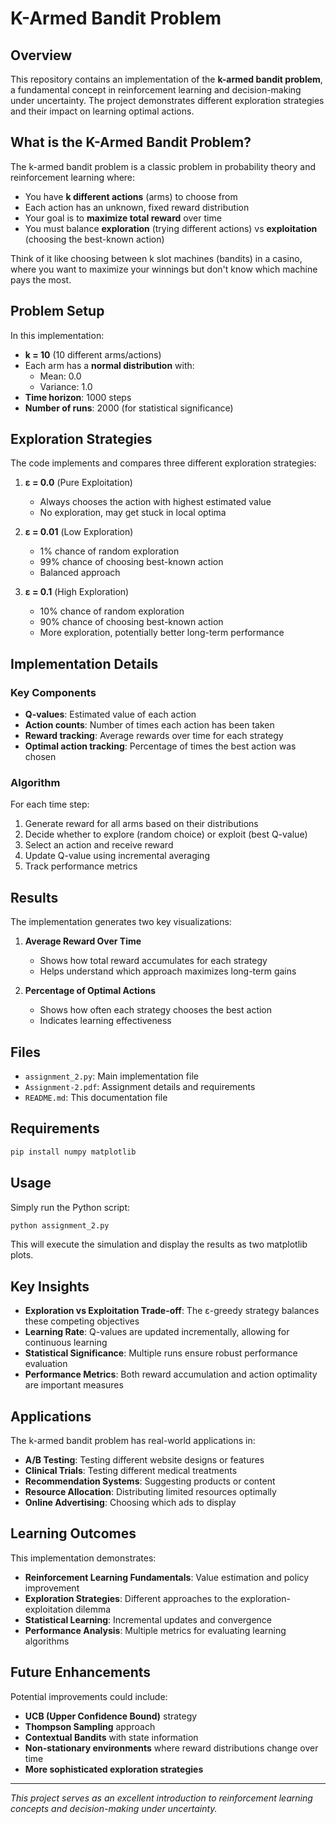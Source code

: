 # K-Armed Bandit Problem

## Overview

This repository contains an implementation of the **k-armed bandit problem**, a fundamental concept in reinforcement learning and decision-making under uncertainty. The project demonstrates different exploration strategies and their impact on learning optimal actions.

## What is the K-Armed Bandit Problem?

The k-armed bandit problem is a classic problem in probability theory and reinforcement learning where:

- You have **k different actions** (arms) to choose from
- Each action has an unknown, fixed reward distribution
- Your goal is to **maximize total reward** over time
- You must balance **exploration** (trying different actions) vs **exploitation** (choosing the best-known action)

Think of it like choosing between k slot machines (bandits) in a casino, where you want to maximize your winnings but don't know which machine pays the most.

## Problem Setup

In this implementation:
- **k = 10** (10 different arms/actions)
- Each arm has a **normal distribution** with:
  - Mean: 0.0
  - Variance: 1.0
- **Time horizon**: 1000 steps
- **Number of runs**: 2000 (for statistical significance)

## Exploration Strategies

The code implements and compares three different exploration strategies:

1. **ε = 0.0** (Pure Exploitation)
   - Always chooses the action with highest estimated value
   - No exploration, may get stuck in local optima

2. **ε = 0.01** (Low Exploration)
   - 1% chance of random exploration
   - 99% chance of choosing best-known action
   - Balanced approach

3. **ε = 0.1** (High Exploration)
   - 10% chance of random exploration
   - 90% chance of choosing best-known action
   - More exploration, potentially better long-term performance

## Implementation Details

### Key Components

- **Q-values**: Estimated value of each action
- **Action counts**: Number of times each action has been taken
- **Reward tracking**: Average rewards over time for each strategy
- **Optimal action tracking**: Percentage of times the best action was chosen

### Algorithm

For each time step:
1. Generate reward for all arms based on their distributions
2. Decide whether to explore (random choice) or exploit (best Q-value)
3. Select an action and receive reward
4. Update Q-value using incremental averaging
5. Track performance metrics

## Results

The implementation generates two key visualizations:

1. **Average Reward Over Time**
   - Shows how total reward accumulates for each strategy
   - Helps understand which approach maximizes long-term gains

2. **Percentage of Optimal Actions**
   - Shows how often each strategy chooses the best action
   - Indicates learning effectiveness

## Files

- `assignment_2.py`: Main implementation file
- `Assignment-2.pdf`: Assignment details and requirements
- `README.md`: This documentation file

## Requirements

```bash
pip install numpy matplotlib
```

## Usage

Simply run the Python script:

```bash
python assignment_2.py
```

This will execute the simulation and display the results as two matplotlib plots.

## Key Insights

- **Exploration vs Exploitation Trade-off**: The ε-greedy strategy balances these competing objectives
- **Learning Rate**: Q-values are updated incrementally, allowing for continuous learning
- **Statistical Significance**: Multiple runs ensure robust performance evaluation
- **Performance Metrics**: Both reward accumulation and action optimality are important measures

## Applications

The k-armed bandit problem has real-world applications in:
- **A/B Testing**: Testing different website designs or features
- **Clinical Trials**: Testing different medical treatments
- **Recommendation Systems**: Suggesting products or content
- **Resource Allocation**: Distributing limited resources optimally
- **Online Advertising**: Choosing which ads to display

## Learning Outcomes

This implementation demonstrates:
- **Reinforcement Learning Fundamentals**: Value estimation and policy improvement
- **Exploration Strategies**: Different approaches to the exploration-exploitation dilemma
- **Statistical Learning**: Incremental updates and convergence
- **Performance Analysis**: Multiple metrics for evaluating learning algorithms

## Future Enhancements

Potential improvements could include:
- **UCB (Upper Confidence Bound)** strategy
- **Thompson Sampling** approach
- **Contextual Bandits** with state information
- **Non-stationary environments** where reward distributions change over time
- **More sophisticated exploration strategies**

---

*This project serves as an excellent introduction to reinforcement learning concepts and decision-making under uncertainty.*